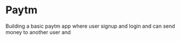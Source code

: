 # Paytm


Building a basic paytm app where user signup and login and  can send money to another user and 
